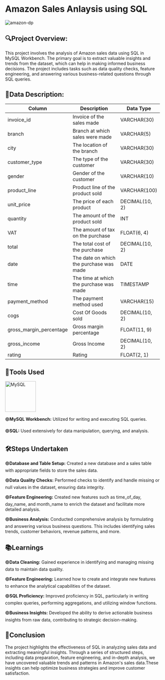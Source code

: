 # Amazon Sales Anlaysis using SQL

![amazon-dp](https://github.com/sa-hin/SQL_Project_Amazon_Sales_Analysis/assets/57092234/51755085-56e7-4b4c-8ea7-abc41fc786e1)

##  🔍Project Overview:

This project involves the analysis of Amazon sales data using SQL in MySQL Workbench. The primary goal is to extract valuable insights and trends from the dataset, which can help in making informed business decisions. The project includes tasks such as data quality checks, feature engineering, and answering various business-related questions through SQL queries.

## :page_facing_up:Data Description:

| Column                     | Description                              | Data Type             |
|----------------------------|------------------------------------------|-----------------------|
| invoice_id                 | Invoice of the sales made                | VARCHAR(30)           |
| branch                     | Branch at which sales were made          | VARCHAR(5)            |
| city                       | The location of the branch               | VARCHAR(30)           |
| customer_type              | The type of the customer                 | VARCHAR(30)           |
| gender                     | Gender of the customer                   | VARCHAR(10)           |
| product_line               | Product line of the product sold         | VARCHAR(100)          |
| unit_price                 | The price of each product                | DECIMAL(10, 2)        |
| quantity                   | The amount of the product sold           | INT                   |
| VAT                        | The amount of tax on the purchase        | FLOAT(6, 4)           |
| total                      | The total cost of the purchase           | DECIMAL(10, 2)        |
| date                       | The date on which the purchase was made  | DATE                  |
| time                       | The time at which the purchase was made  | TIMESTAMP             |
| payment_method             | The payment method used                  | VARCHAR(15)           |
| cogs                       | Cost Of Goods sold                       | DECIMAL(10, 2)        |
| gross_margin_percentage    | Gross margin percentage                  | FLOAT(11, 9)          |
| gross_income               | Gross Income                             | DECIMAL(10, 2)        |
| rating                     | Rating                                   | FLOAT(2, 1)           |


 
## 🔧Tools Used 
<img src="https://edent.github.io/SuperTinyIcons/images/svg/mysql.svg" width="100" title="MySQL">

:green_circle:**MySQL Workbench:** Utilized for writing and executing SQL queries. 

:green_circle:**SQL:** Used extensively for data manipulation, querying, and analysis.


## 🛠️Steps Undertaken

:green_circle:**Database and Table Setup:** Created a new database and a sales table with appropriate fields to store the sales data.

:green_circle:**Data Quality Checks:** Performed checks to identify and handle missing or null values in the dataset, ensuring data integrity.

:green_circle:**Feature Engineering:** Created new features such as time_of_day, day_name, and month_name to enrich the dataset and facilitate more detailed analysis.

:green_circle:**Business Analysis:** Conducted comprehensive analysis by formulating and answering various business questions. This includes identifying sales trends, customer behaviors, revenue patterns, and 
                more.

## :books:Learnings

:green_circle:**Data Cleaning:** Gained experience in identifying and managing missing data to maintain data quality.

:green_circle:**Feature Engineering:** Learned how to create and integrate new features to enhance the analytical capabilities of the dataset.

:green_circle:**SQL Proficiency:** Improved proficiency in SQL, particularly in writing complex queries, performing aggregations, and utilizing window functions.

:green_circle:**Business Insights:** Developed the ability to derive actionable business insights from raw data, contributing to strategic decision-making.


## :checkered_flag:Conclusion

The project highlights the effectiveness of SQL in analyzing sales data and extracting meaningful insights. Through a series of structured steps, including data preparation, feature engineering, and in-depth analysis, we have uncovered valuable trends and patterns in Amazon's sales data.These insights can help optimize business strategies and improve customer satisfaction.
